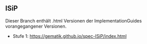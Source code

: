 ## ISiP


Dieser Branch enthält .html Versionen der ImplementationGuides vorangegangener Versionen. 

- Stufe 1: https://gematik.github.io/spec-ISiP/index.html
